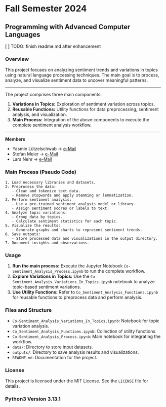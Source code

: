 # Fall Semester 2024
## Programming with Advanced Computer Languages

[ ] TODO: finish readme.md after enhancement

### Overview
This project focuses on analyzing sentiment trends and variations in topics using natural language processing techniques. The main goal is to process, analyze, and visualize sentiment data to uncover meaningful patterns.

---
The project comprises three main components:
1. **Variations in Topics:** Exploration of sentiment variation across topics.
2. **Reusable Functions:** Utility functions for data preprocessing, sentiment analysis, and visualization.
3. **Main Process:** Integration of the above components to execute the complete sentiment analysis workflow.

---
**Members**
- Yasmin Lützelschwab → [e-Mail](mailto:yasminesmeralda.luetzelschwab@student.unisg.ch)
- Stefan Meier → [e-Mail](mailto:stefan.meier@student.unisg.ch)
- Lars Nehr → [e-Mail](mailto:lars.nehr@student.unisg.ch)


### Main Process (Pseudo Code)

```plaintext
1. Load necessary libraries and datasets.
2. Preprocess the data:
   - Clean and tokenize text data.
   - Remove stopwords and apply stemming or lemmatization.
3. Perform sentiment analysis:
   - Use a pre-trained sentiment analysis model or library.
   - Assign sentiment scores or labels to text.
4. Analyze topic variations:
   - Group data by topics.
   - Calculate sentiment statistics for each topic.
5. Visualize the results:
   - Generate graphs and charts to represent sentiment trends.
6. Save outputs:
   - Store processed data and visualizations in the output directory.
7. Document insights and observations.
```


### Usage

1. **Run the main process:**
   Execute the Jupyter Notebook `Co-Sentiment_Analysis_Process.ipynb` to run the complete workflow.
2. **Explore Variations in Topics:**
   Use the `Co-Sentiment_Analysis_Variations_In_Topics.ipynb` notebook to analyze topic-based sentiment variations.
3. **Use Utility Functions:**
   Refer to `Co_Sentiment_Analysis_Functions.ipynb` for reusable functions to preprocess data and perform analysis.


### Files and Structure

- `Co-Sentiment_Analysis_Variations_In_Topics.ipynb`: Notebook for topic variation analysis.
- `Co_Sentiment_Analysis_Functions.ipynb`: Collection of utility functions.
- `Co-Sentiment_Analysis_Process.ipynb`: Main notebook for integrating the workflow.
- `data/`: Directory to store input datasets.
- `outputs/`: Directory to save analysis results and visualizations.
- `README.md`: Documentation for the project.


### License

This project is licensed under the MIT License. See the `LICENSE` file for details.


### Python3 Version 3.13.1